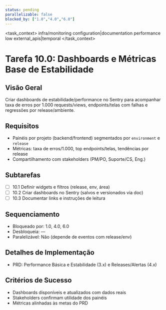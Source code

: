 ```yaml
---
status: pending
parallelizable: false
blocked_by: ["1.0","4.0","6.0"]
---
```


<task_context>
<domain>infra/monitoring</domain>
<type>configuration|documentation</type>
<scope>performance</scope>
<complexity>low</complexity>
<dependencies>external_apis|temporal</dependencies>
<unblocks></unblocks>
</task_context>

# Tarefa 10.0: Dashboards e Métricas Base de Estabilidade

## Visão Geral
Criar dashboards de estabilidade/performance no Sentry para acompanhar taxa de erros por 1.000 requests/views, endpoints/telas com falhas e regressões por release/ambiente.

## Requisitos
- Painéis por projeto (backend/frontend) segmentados por `environment` e `release`
- Métricas: taxa de erros/1.000, top endpoints/telas, tendências por release
- Compartilhamento com stakeholders (PM/PO, Suporte/CS, Eng.)

## Subtarefas
- [ ] 10.1 Definir widgets e filtros (release, env, área)
- [ ] 10.2 Criar dashboards no Sentry (salvos e versionados via doc)
- [ ] 10.3 Documentar links e instruções de leitura

## Sequenciamento
- Bloqueado por: 1.0, 4.0, 6.0
- Desbloqueia: —
- Paralelizável: Não (depende de eventos com release/env)

## Detalhes de Implementação
- PRD: Performance Básica e Estabilidade (3.x) e Releases/Alertas (4.x)

## Critérios de Sucesso
- Dashboards disponíveis e atualizados com dados reais
- Stakeholders confirmam utilidade dos painéis
- Métricas alinhadas às metas do PRD

